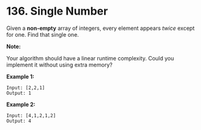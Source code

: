 # 136. Single Number

Given a **non-empty** array of integers, every element appears *twice* except for one. Find that single one.

**Note:**

Your algorithm should have a linear runtime complexity. Could you implement it without using extra memory?

**Example 1:**

```()
Input: [2,2,1]
Output: 1
```

**Example 2:**

```()
Input: [4,1,2,1,2]
Output: 4
```
